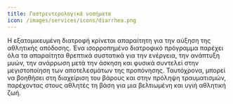 ```yaml
---
title: Γαστρεντερολογικά νοσήματα
icon: /images/services/icons/diarrhea.png
---
```


Η εξατομικευμένη διατροφή κρίνεται απαραίτητη για την αύξηση της αθλητικής απόδοσης. Ένα ισορροπημένο διατροφικό πρόγραμμα παρέχει όλα τα απαραίτητα θρεπτικά συστατικά για την ενέργεια, την ανάπτυξη μυών, την ανάρρωση μετά την άσκηση και φυσικά συντελεί στην μεγιστοποίηση των αποτελεσμάτων της προπόνησης. Ταυτόχρονα, μπορεί να βοηθήσει στη διαχείριση του βάρους και στην πρόληψη τραυματισμών, παρέχοντας στους αθλητές τη βάση για μια βελτιωμένη και υγιή αθλητική ζωή.